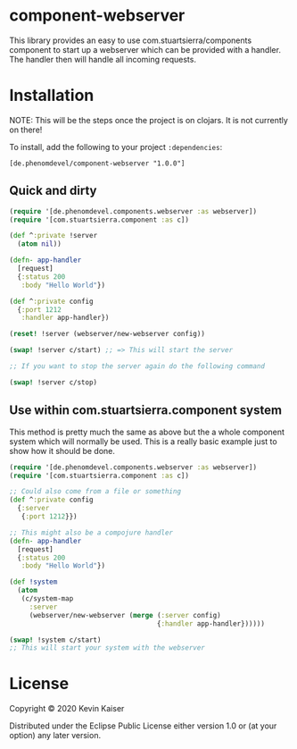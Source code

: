 # component-webserver
This library provides an easy to use com.stuartsierra/components component to start up a webserver which
can be provided with a handler. The handler then will handle all incoming requests.

# Installation
NOTE: This will be the steps once the project is on clojars. It is not currently on there!

To install, add the following to your project `:dependencies`:
```
[de.phenomdevel/component-webserver "1.0.0"]
```

## Quick and dirty
```clj
(require '[de.phenomdevel.components.webserver :as webserver])
(require '[com.stuartsierra.component :as c])

(def ^:private !server
  (atom nil))

(defn- app-handler
  [request]
  {:status 200
   :body "Hello World"})

(def ^:private config
  {:port 1212
   :handler app-handler})

(reset! !server (webserver/new-webserver config))

(swap! !server c/start) ;; => This will start the server

;; If you want to stop the server again do the following command

(swap! !server c/stop)

```

## Use within com.stuartsierra.component system
This method is pretty much the same as above but the a whole component system which will
normally be used.
This is a really basic example just to show how it should be done.

```clj
(require '[de.phenomdevel.components.webserver :as webserver])
(require '[com.stuartsierra.component :as c])

;; Could also come from a file or something
(def ^:private config
  {:server
   {:port 1212}})

;; This might also be a compojure handler
(defn- app-handler
  [request]
  {:status 200
   :body "Hello World"})

(def !system
  (atom
   (c/system-map
     :server
     (webserver/new-webserver (merge (:server config)
                                     {:handler app-handler})))))

(swap! !system c/start)
;; This will start your system with the webserver

```

# License
Copyright © 2020 Kevin Kaiser

Distributed under the Eclipse Public License either version 1.0 or (at your option) any later version.
